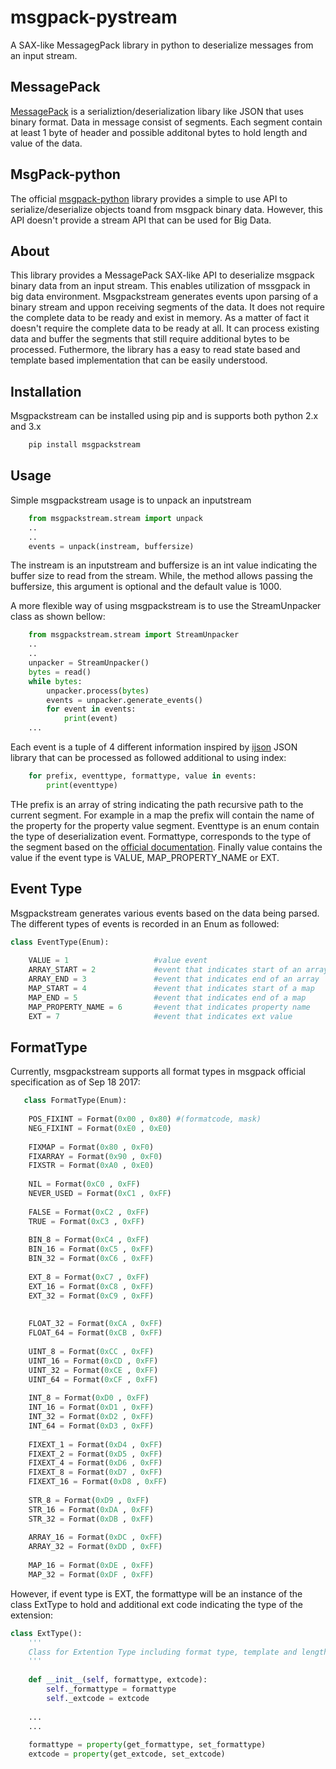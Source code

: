 # msgpack-pystream
A SAX-like MessagegPack library in python to deserialize messages from an input stream.

## MessagePack
[MessagePack](http://msgpack.org) is a serializtion/deserialization libary like JSON that uses binary format. Data in message consist of segments. Each segment contain at least 1 byte of header and possible additonal bytes to hold length and value of the data.


## MsgPack-python
The official [msgpack-python](https://github.com/msgpack/msgpack-python) library provides a simple to use API to serialize/deserialize objects toand from msgpack binary data. However, this API doesn't provide a stream API that can be used for Big Data. 

## About
This library provides a MessagePack SAX-like API to deserialize msgpack binary data from an input stream. This enables utilization of mssgpack in big data environment. Msgpackstream generates events upon parsing of a binary stream and uppon receiving segments of the data. It does not require the complete data to be ready and exist in memory. As a matter of fact it doesn't require the complete data to be ready at all. It can process existing data and buffer the segments that still require additional bytes to be processed. Futhermore, the library has a easy to read state based and template based implementation that can be easily understood.


## Installation
Msgpackstream can be installed using pip and is supports both python 2.x and 3.x
```bash
    pip install msgpackstream
```

## Usage

Simple msgpackstream usage is to unpack an inputstream

```python
    from msgpackstream.stream import unpack
    ..
    ..
    events = unpack(instream, buffersize)
```
The instream is an inputstream and buffersize is an int value indicating the buffer size to read from the stream. While, the method allows passing the buffersize, this argument is optional and the default value is 1000.

A more flexible way of using msgpackstream is to use the StreamUnpacker class as shown bellow:

```python
    from msgpackstream.stream import StreamUnpacker
    ..
    ..
    unpacker = StreamUnpacker()
    bytes = read()
    while bytes:
        unpacker.process(bytes)
        events = unpacker.generate_events()
        for event in events:
            print(event)                               
    ...
```

Each event is a tuple of 4 different information inspired by [ijson](https://github.com/isagalaev/ijson) JSON library that can be processed as followed additional to using index:

```python
    for prefix, eventtype, formattype, value in events:
        print(eventtype)
```

THe prefix is an array of string indicating the path recursive path to the current segment. For example in a map the prefix will contain the name of the property for the property value segment. Eventtype is an enum contain the type of deserialization event. Formattype, corresponds to the type of  the segment based on the [official documentation](https://github.com/msgpack/msgpack/blob/master/spec.md). Finally value contains the value if the event type is VALUE, MAP_PROPERTY_NAME or EXT. 

## Event Type
Msgpackstream generates various events based on the data being parsed. The different types of events is recorded in an Enum as followed:

```python
class EventType(Enum):
    
    VALUE = 1                   #value event
    ARRAY_START = 2             #event that indicates start of an array
    ARRAY_END = 3               #event that indicates end of an array
    MAP_START = 4               #event that indicates start of a map
    MAP_END = 5                 #event that indicates end of a map
    MAP_PROPERTY_NAME = 6       #event that indicates property name
    EXT = 7                     #event that indicates ext value
```

## FormatType
Currently, msgpackstream supports all format types in msgpack official specification as of Sep 18 2017:

```python
   class FormatType(Enum):
    
    POS_FIXINT = Format(0x00 , 0x80) #(formatcode, mask)
    NEG_FIXINT = Format(0xE0 , 0xE0)
    
    FIXMAP = Format(0x80 , 0xF0)
    FIXARRAY = Format(0x90 , 0xF0)
    FIXSTR = Format(0xA0 , 0xE0)
    
    NIL = Format(0xC0 , 0xFF)
    NEVER_USED = Format(0xC1 , 0xFF)
    
    FALSE = Format(0xC2 , 0xFF)
    TRUE = Format(0xC3 , 0xFF)
    
    BIN_8 = Format(0xC4 , 0xFF)
    BIN_16 = Format(0xC5 , 0xFF)
    BIN_32 = Format(0xC6 , 0xFF)
    
    EXT_8 = Format(0xC7 , 0xFF)
    EXT_16 = Format(0xC8 , 0xFF)
    EXT_32 = Format(0xC9 , 0xFF)
    
    
    FLOAT_32 = Format(0xCA , 0xFF)
    FLOAT_64 = Format(0xCB , 0xFF)
    
    UINT_8 = Format(0xCC , 0xFF)
    UINT_16 = Format(0xCD , 0xFF)
    UINT_32 = Format(0xCE , 0xFF)
    UINT_64 = Format(0xCF , 0xFF)
    
    INT_8 = Format(0xD0 , 0xFF)
    INT_16 = Format(0xD1 , 0xFF)
    INT_32 = Format(0xD2 , 0xFF)
    INT_64 = Format(0xD3 , 0xFF)
    
    FIXEXT_1 = Format(0xD4 , 0xFF)
    FIXEXT_2 = Format(0xD5 , 0xFF)
    FIXEXT_4 = Format(0xD6 , 0xFF)
    FIXEXT_8 = Format(0xD7 , 0xFF)
    FIXEXT_16 = Format(0xD8 , 0xFF)
    
    STR_8 = Format(0xD9 , 0xFF)
    STR_16 = Format(0xDA , 0xFF)
    STR_32 = Format(0xDB , 0xFF)
    
    ARRAY_16 = Format(0xDC , 0xFF)
    ARRAY_32 = Format(0xDD , 0xFF)
    
    MAP_16 = Format(0xDE , 0xFF)
    MAP_32 = Format(0xDF , 0xFF)
```


However, if event type is EXT, the formattype will be an instance of the class ExtType to hold and additional ext code indicating the type of the extension:

```python
class ExtType():
    '''
    Class for Extention Type including format type, template and length in the header
    '''
    
    def __init__(self, formattype, extcode):
        self._formattype = formattype
        self._extcode = extcode
        
    ...
    ...
    
    formattype = property(get_formattype, set_formattype)
    extcode = property(get_extcode, set_extcode)
    
```
